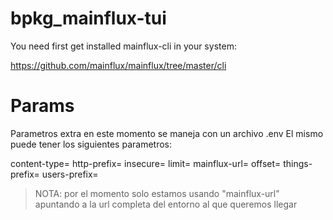 # bpkg_mainflux-tui

You need first get installed mainflux-cli in your system:

https://github.com/mainflux/mainflux/tree/master/cli


# Params
Parametros extra en este momento se maneja con un archivo .env
El mismo puede tener los siguientes parametros:

content-type=
http-prefix=
insecure=
limit=
mainflux-url=
offset=
things-prefix=
users-prefix=

> NOTA: por el momento solo estamos usando "mainflux-url" apuntando a la url completa del entorno al que queremos llegar